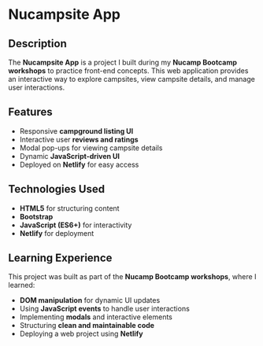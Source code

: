 # Nucampsite App

## Description
The **Nucampsite App** is a project I built during my **Nucamp Bootcamp workshops** to practice front-end concepts. This web application provides an interactive way to explore campsites, view campsite details, and manage user interactions.

## Features
- Responsive **campground listing UI**  
- Interactive user **reviews and ratings**  
- Modal pop-ups for viewing campsite details  
- Dynamic **JavaScript-driven UI**  
- Deployed on **Netlify** for easy access  

## Technologies Used
- **HTML5** for structuring content  
- **Bootstrap**  
- **JavaScript (ES6+)** for interactivity  
- **Netlify** for deployment  

## Learning Experience 
This project was built as part of the **Nucamp Bootcamp workshops**, where I learned:
- **DOM manipulation** for dynamic UI updates
- Using **JavaScript events** to handle user interactions
- Implementing **modals** and interactive elements
- Structuring **clean and maintainable code**
- Deploying a web project using **Netlify**